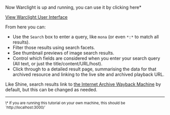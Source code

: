 Now Warclight is up and running, you can use it by clicking here\*

<div class="center-align">
    <a class="btn-small" href="https://[[HOST_SUBDOMAIN]]-3000-[[KATACODA_HOST]].environments.katacoda.com/">View Warclight User Interface</a>
</div>

From here you can:

* Use the `Search` box to enter a query, like `mona` (or even `*:*` to match all results).
* Filter those results using search facets.
* See thumbnail previews of image search results.
* Control which fields are considered when you enter your search query (All text, or just the title/content/URL/host).
* Click through to a detailed result page, summarising the data for that archived resource and linking to the live site and archived playback URL.

Like Shine, search results link to [the Internet Archive Wayback Machine](http://web.archive.org/) by default, but this can be changed as needed.

<small>
<hr/>
\* If you are running this tutorial on your own machine, this should be `http://localhost:3000/`
</small>